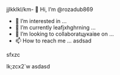 jjlkklkl/km- 👋 Hi, I’m @rozadub869
- 👀 I’m interested in ...
- 🌱 I’m currently leafjxhghrning ...
- 💞️ I’m looking to collaboratцукаівe on ...
- 📫 How to reach me ...
asdsad
<!---acxc
rozadub869/rozadub869 is a ✨ special ✨ raepository because its `README.md` (this file) appears on your GitHub profile.d
You can click the Preview lindasvck to take a look at your changes.
--->sfxzc
lk;zcx2`w
asdasd

